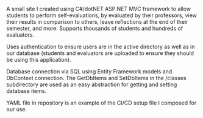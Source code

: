 A small site I created using C#/dotNET ASP.NET MVC framework to allow students to perform self-evaluations, by evaluated by their professors, view their results in comparison to others, leave reflections at the end of their semester, and more. Supports thousands of students and hundreds of evaluators.

Uses authentication to ensure users are in the active directory as well as in our database (students and evaluators are uploaded to ensure they should be using this application).

Database connection via SQL using Entity Framework models and DbContext connection. The GetDbItems and SetDbItems in the /classes subdirectory are used as an easy abstraction for getting and setting database items.


YAML file in repository is an example of the CI/CD setup file I composed for our use.
